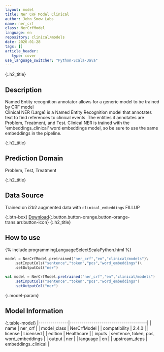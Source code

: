 ```yaml
---
layout: model
title: Ner CRF Model Clinical
author: John Snow Labs
name: ner_crf
class: NerCrfModel
language: en
repository: clinical/models
date: 2020-01-28
tags: []
article_header:
   type: cover
use_language_switcher: "Python-Scala-Java"
---
```


{:.h2_title}
## Description
Named Entity recognition annotator allows for a generic model to be trained by CRF model  
Clinical NER (Large) is a Named Entity Recognition model that annotates text to find references to clinical events. The entities it annotates are Problem, Treatment, and Test. Clinical NER is trained with the 'embeddings_clinical' word embeddings model, so be sure to use the same embeddings in the pipeline.

{:.h2_title}
## Prediction Domain
Problem, Test, Treatment

{:.h2_title}
## Data Source
Trained on i2b2 augmented data with `clinical_embeddings`
FILLUP  

{:.btn-box}
[Download](https://s3.amazonaws.com/auxdata.johnsnowlabs.com/clinical/models/ner_crf_en_2.4.0_2.4_1580237286004.zip){:.button.button-orange.button-orange-trans.arr.button-icon}
{:.h2_title}
## How to use 
<div class="tabs-box" markdown="1">

{% include programmingLanguageSelectScalaPython.html %}

```python
model = NerCrfModel.pretrained("ner_crf","en","clinical/models")\
	.setInputCols("sentence","token","pos","word_embeddings")\
	.setOutputCol("ner")
```

```scala
val model = NerCrfModel.pretrained("ner_crf","en","clinical/models")
	.setInputCols("sentence","token","pos","word_embeddings")
	.setOutputCol("ner")
```
</div>



{:.model-param}
## Model Information

{:.table-model}
|---------------|---------------------------------------|
| name          | ner_crf                               |
| model_class   | NerCrfModel                           |
| compatibility | 2.4.0                                 |
| license       | Licensed                              |
| edition       | Healthcare                            |
| inputs        | sentence, token, pos, word_embeddings |
| output        | ner                                   |
| language      | en                                    |
| upstream_deps | embeddings_clinical                   |


